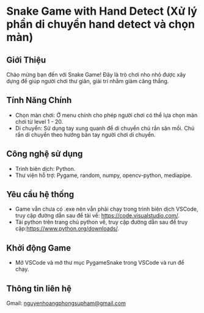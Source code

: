 # Snake Game with Hand Detect (Xử lý phần di chuyển hand detect và chọn màn)

## Giới Thiệu
Chào mừng bạn đến với Snake Game! Đây là trò chơi nho nhỏ được xây dựng để giúp người chơi thư giãn, giải trí nhằm giảm căng thẳng.

## Tính Năng Chính
- Chọn màn chơi: Ở menu chính cho phép người chơi có thể lựa chọn màn chơi từ level 1 - 20.
- Di chuyển: Sử dụng tay xung quanh để di chuyển chú rắn săn mồi. Chú rắn di chuyển theo hướng bàn tay người chơi di chuyển.

## Công nghệ sử dụng
- Trình biên dịch: Python.
- Thư viện hỗ trợ: Pygame, random, numpy, opencv-python, mediapipe.

## Yêu cầu hệ thống
- Game vẫn chưa có .exe nên vẫn phải chạy trong trình biên dịch VSCode, truy cập đường dẫn sau để tải về: https://code.visualstudio.com/.
- Tải python trên trang chủ python về, truy cập đường dẫn sau để truy cập:https://www.python.org/downloads/.

## Khởi động Game
- Mở VSCode và mở thư mục PygameSnake trong VSCode và run để chạy.

## Thông tin liên hệ
Gmail: nguyenhoangphongsupham@gmail.com
